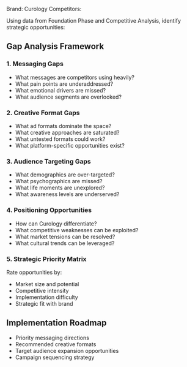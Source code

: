 
Brand: Curology
Competitors: 

Using data from Foundation Phase and Competitive Analysis, identify strategic opportunities:

## Gap Analysis Framework

### 1. Messaging Gaps
- What messages are competitors using heavily?
- What pain points are underaddressed?
- What emotional drivers are missed?
- What audience segments are overlooked?

### 2. Creative Format Gaps
- What ad formats dominate the space?
- What creative approaches are saturated?
- What untested formats could work?
- What platform-specific opportunities exist?

### 3. Audience Targeting Gaps
- What demographics are over-targeted?
- What psychographics are missed?
- What life moments are unexplored?
- What awareness levels are underserved?

### 4. Positioning Opportunities
- How can Curology differentiate?
- What competitive weaknesses can be exploited?
- What market tensions can be resolved?
- What cultural trends can be leveraged?

### 5. Strategic Priority Matrix
Rate opportunities by:
- Market size and potential
- Competitive intensity
- Implementation difficulty
- Strategic fit with brand

## Implementation Roadmap
- Priority messaging directions
- Recommended creative formats
- Target audience expansion opportunities
- Campaign sequencing strategy
